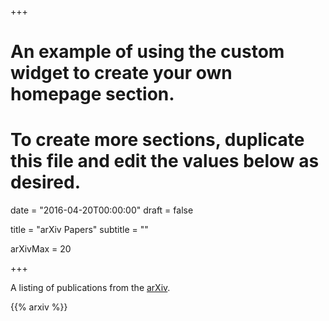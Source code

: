 +++
# An example of using the custom widget to create your own homepage section.
# To create more sections, duplicate this file and edit the values below as desired.

date = "2016-04-20T00:00:00"
draft = false

title = "arXiv Papers"
subtitle = ""

arXivMax = 20

+++

A listing of publications from the [arXiv](http://www.arXiv.org).

{{% arxiv %}}
